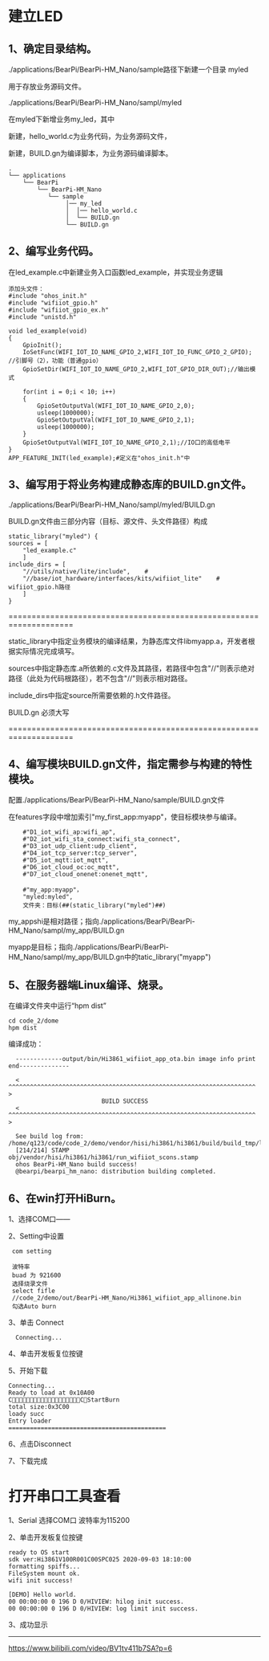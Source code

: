 建立LED
==========

1、确定目录结构。
------------------------

  ./applications/BearPi/BearPi-HM_Nano/sample路径下新建一个目录   myled
  
  用于存放业务源码文件。
  
  ./applications/BearPi/BearPi-HM_Nano/sampl/myled
  
  在myled下新增业务my_led，其中
  
  新建，hello_world.c为业务代码，为业务源码文件，
  
  新建，BUILD.gn为编译脚本，为业务源码编译脚本。
  
    .
    └── applications  
        └── BearPi 
            └── BearPi-HM_Nano
               └── sample
                    │── my_led
                    │  │── hello_world.c
                    │  └── BUILD.gn
                    └── BUILD.gn

2、编写业务代码。
------------------
在led_example.c中新建业务入口函数led_example，并实现业务逻辑         
     
    添加头文件：
    #include "ohos_init.h"
    #include "wifiiot_gpio.h"
    #include "wifiiot_gpio_ex.h"
    #include "unistd.h"

    void led_example(void)
    {
        GpioInit();
        IoSetFunc(WIFI_IOT_IO_NAME_GPIO_2,WIFI_IOT_IO_FUNC_GPIO_2_GPIO); //引脚号（2），功能（普通gpio）
        GpioSetDir(WIFI_IOT_IO_NAME_GPIO_2,WIFI_IOT_GPIO_DIR_OUT);//输出模式

        for(int i = 0;i < 10; i++)
        {
            GpioSetOutputVal(WIFI_IOT_IO_NAME_GPIO_2,0);
            usleep(1000000);
            GpioSetOutputVal(WIFI_IOT_IO_NAME_GPIO_2,1);
            usleep(1000000);
        }
        GpioSetOutputVal(WIFI_IOT_IO_NAME_GPIO_2,1);//IO口的高低电平
    }
    APP_FEATURE_INIT(led_example);#定义在"ohos_init.h"中
   
               
3、编写用于将业务构建成静态库的BUILD.gn文件。
------------------

./applications/BearPi/BearPi-HM_Nano/sampl/myled/BUILD.gn

BUILD.gn文件由三部分内容（目标、源文件、头文件路径）构成
    
    static_library("myled") {
    sources = [
        "led_example.c"
        ]
    include_dirs = [
        "//utils/native/lite/include",    #
        "//base/iot_hardware/interfaces/kits/wifiiot_lite"    # wifiiot_gpio.h路径
        ]
    }
    
    
====================================================================

 static_library中指定业务模块的编译结果，为静态库文件libmyapp.a，开发者根据实际情况完成填写。
 
 sources中指定静态库.a所依赖的.c文件及其路径，若路径中包含"//"则表示绝对路径（此处为代码根路径），若不包含"//"则表示相对路径。
 
include_dirs中指定source所需要依赖的.h文件路径。

BUILD.gn 必须大写

====================================================================


4、编写模块BUILD.gn文件，指定需参与构建的特性模块。
------------------
配置./applications/BearPi/BearPi-HM_Nano/sample/BUILD.gn文件

在features字段中增加索引"my_first_app:myapp"，使目标模块参与编译。


        #"D1_iot_wifi_ap:wifi_ap",
        #"D2_iot_wifi_sta_connect:wifi_sta_connect",        
        #"D3_iot_udp_client:udp_client",
        #"D4_iot_tcp_server:tcp_server",
        #"D5_iot_mqtt:iot_mqtt",        
        #"D6_iot_cloud_oc:oc_mqtt",
        #"D7_iot_cloud_onenet:onenet_mqtt",

        #"my_app:myapp"，
        "myled:myled",
        文件夹：目标(##(static_library("myled")##)
         
   my_appshi是相对路径；指向./applications/BearPi/BearPi-HM_Nano/sampl/my_app/BUILD.gn
   
   myapp是目标；指向./applications/BearPi/BearPi-HM_Nano/sampl/my_app/BUILD.gn中的tatic_library("myapp") 
       
5、在服务器端Linux编译、烧录。
------------------
  
在编译文件夹中运行“hpm dist”

    cd code_2/dome
    hpm dist

编译成功：

      -------------output/bin/Hi3861_wifiiot_app_ota.bin image info print end--------------

      < ^^^^^^^^^^^^^^^^^^^^^^^^^^^^^^^^^^^^^^^^^^^^^^^^^^^^^^^^^^^^^^^^^^^^^ >
                              BUILD SUCCESS                              
      < ^^^^^^^^^^^^^^^^^^^^^^^^^^^^^^^^^^^^^^^^^^^^^^^^^^^^^^^^^^^^^^^^^^^^^ >

      See build log from: /home/q123/code/code_2/demo/vendor/hisi/hi3861/hi3861/build/build_tmp/logs/build_kernel.log
      [214/214] STAMP obj/vendor/hisi/hi3861/hi3861/run_wifiiot_scons.stamp
      ohos BearPi-HM_Nano build success!
      @bearpi/bearpi_hm_nano: distribution building completed.


6、在win打开HiBurn。
------------------

1、选择COM口——

2、Setting中设置

     com setting
     
     波特率
     buad 为 921600
     选择烧录文件
     select fifle
     //code_2/demo/out/BearPi-HM_Nano/Hi3861_wifiiot_app_allinone.bin
     勾选Auto burn
  
3、单击 Connect

      Connecting...

4、单击开发板复位按键

5、开始下载
    
    Connecting...
    Ready to load at 0x10A00
    CCStartBurn
    total size:0x3C00
    loady succ
    Entry loader
    ============================================

6、点击Disconnect

7、下载完成


打开串口工具查看
==========

1、Serial
  选择COM口
  波特率为115200
  
2、单击开发板复位按键
      
    ready to OS start
    sdk ver:Hi3861V100R001C00SPC025 2020-09-03 18:10:00
    formatting spiffs...
    FileSystem mount ok.
    wifi init success!

    [DEMO] Hello world.
    00 00:00:00 0 196 D 0/HIVIEW: hilog init success.
    00 00:00:00 0 196 D 0/HIVIEW: log limit init success.

 3、成功显示


*************************************************
https://www.bilibili.com/video/BV1tv411b7SA?p=6
